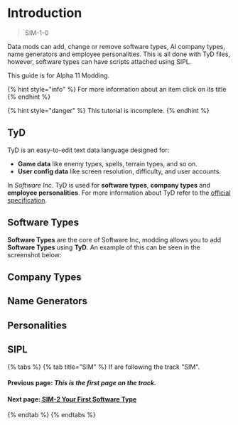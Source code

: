 # Introduction

> SIM-1-0

Data mods can add, change or remove software types, AI company types, name generators and employee personalities. This is all done with TyD files, however, software types can have scripts attached using SIPL.

This guide is for Alpha 11 Modding.

{% hint style="info" %}
For more information about an item click on its title
{% endhint %}

{% hint style="danger" %}
This tutorial is incomplete.
{% endhint %}

## TyD

TyD is an easy-to-edit text data language designed for:

* **Game data** like enemy types, spells, terrain types, and so on.
* **User config data** like screen resolution, difficulty, and user accounts.

In _Software Inc._ TyD is used for **software types**, **company types** and **employee personalities**. For more information about TyD refer to the [official specification](https://github.com/TynanSylvester/TyD).

## Software Types

**Software Types** are the core of Software Inc, modding allows you to add **Software Types** using **TyD**. An example of this can be seen in the screenshot below:

## Company Types



## Name Generators



## Personalities



## SIPL



{% tabs %}
{% tab title="SIM" %}
If are following the track "SIM".

#### Previous page: _This is the first page on the track._

#### Next page:[ ](../otw-1/otw-2.md)[SIM-2 Your First Software Type](sim-2.md)
{% endtab %}
{% endtabs %}

